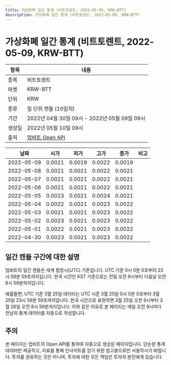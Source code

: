 ```yaml
---
title: 가상화폐 일간 통계 (비트토렌트, 2022-05-09, KRW-BTT)
description: 가상화폐 일간 통계 (비트토렌트, 2022-05-09, KRW-BTT)
---
```



가상화폐 일간 통계 (비트토렌트, 2022-05-09, KRW-BTT)
===

|항목|내용|
|--|--|
|종목|비트토렌트|
|마켓|KRW-BTT|
|단위|KRW|
|종류|일 단위 캔들 (10일치)|
|기간|2022년 04월 30일 09시 - 2022년 05월 09일 09시|
|생성일|2022년 05월 10일 09시|
|출처|[업비트 Open API](https://docs.upbit.com)|


|날짜|시가|저가|고가|종가|비고|
|--|--|--|--|--|--|
|2022-05-09|0.0021|0.0019|0.0022|0.0019|    |
|2022-05-08|0.0021|0.0021|0.0022|0.0021|    |
|2022-05-07|0.0021|0.0021|0.0022|0.0021|    |
|2022-05-06|0.0021|0.0021|0.0022|0.0021|    |
|2022-05-05|0.0023|0.0021|0.0024|0.0021|    |
|2022-05-04|0.0022|0.0021|0.0023|0.0022|    |
|2022-05-03|0.0021|0.0021|0.0023|0.0022|    |
|2022-05-02|0.0023|0.0021|0.0023|0.0022|    |
|2022-05-01|0.0022|0.0021|0.0023|0.0022|    |
|2022-04-30|0.0023|0.0021|0.0023|0.0022|    |


일간 캔들 구간에 대한 설명
---


업비트의 일간 캔들은 세계 협정시(UTC) 기준입니다. 
UTC 기준 0시 0분 0초부터 23시 59분 59초까지입니다. 
한국 시간인 KST 기준으로는 전일 오전 9시부터 다음날 오전 8시 59분까지입니다. 


예를들면, UTC 기준 3월 25일 데이터는 UTC 시준 3월 25일 0시 0분 0초부터 3월 25일 23시 59분 59초까지입니다. 
한국 시간으로 표현하면 3월 25일 오전 9시부터 3월 26일 오전 8시 59분까지입니다. 
이와 같은 이유로 본 페이지는 매일 오전 9시마다 전날의 통계 데이터를 자동으로 작성합니다. 


주의
---


본 페이지는 업비트의 Open API를 통하여 자동으로 생성된 페이지입니다. 
단순한 통계 데이터만 제공하고, 자료를 통해 인사이트를 얻기 위한 참고용으로만 사용하시기 바랍니다. 
투자를 권유하는 것은 아니며, 투자에 대한 모든 책임은 투자자 본인에게 있습니다. 
